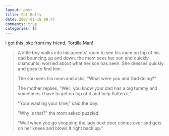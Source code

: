 ```yaml
---
layout: post
title: Fat Belly
date: 2007-01-18 09:47
comments: true
categories: []
---
```

I got this joke from my friend, Tortilla Man!
<blockquote>A little boy walks into his parents' room to see his mom on top of
his dad bouncing up and down. the mom sees her son and quickly dismounts,
worried about what her son has seen. She dresses quickly and goes to find
him.

The son sees his mom and asks, "What were you and Dad doing?"

The mother replies, "Well, you know your dad has a big tummy and
sometimes I have to get on top of it and help flatten it."

"Your wasting your time," said the boy.

"Why is that?" the mom asked puzzled.

"Well when you go shopping the lady next door comes over and gets
on her knees and blows it right back up."</blockquote>
